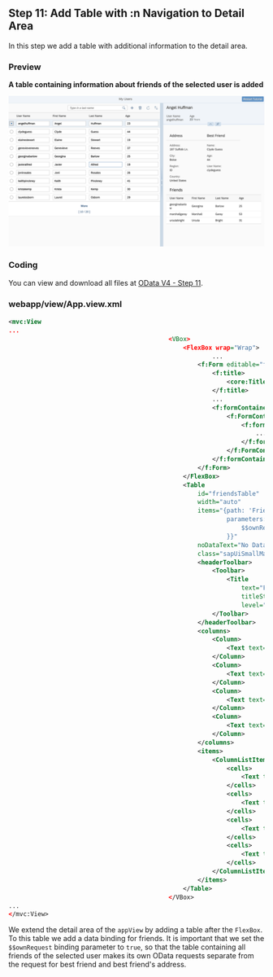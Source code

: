 <!-- loio19cc773a60d944c8bb588056f665de04 -->

## Step 11: Add Table with :n Navigation to Detail Area

In this step we add a table with additional information to the detail area.



<a name="loio19cc773a60d944c8bb588056f665de04__section_bt4_fxc_z1b"/>

### Preview

  
  
**A table containing information about friends of the selected user is added**

![](images/loio45abd62d7de84704b6ff318cba56d62e_LowRes.png "A table containing information about friends of the selected user is added")



<a name="loio19cc773a60d944c8bb588056f665de04__section_tsr_gxc_z1b"/>

### Coding

You can view and download all files at [OData V4 - Step 11](https://ui5.sap.com/#/entity/sap.ui.core.tutorial.odatav4/sample/sap.ui.core.tutorial.odatav4.11/code).



<a name="loio19cc773a60d944c8bb588056f665de04__section_pp2_mxc_z1b"/>

### webapp/view/App.view.xml

```xml
<mvc:View
...
											<VBox>
												<FlexBox wrap="Wrap">
														...
													<f:Form	editable="false">
														<f:title>
															<core:Title text="{i18n>bestFriendTitleText}" />
														</f:title>
														...
														<f:formContainers>
															<f:FormContainer>
																<f:formElements>
																	...
																</f:formElements>
															</f:FormContainer>
														</f:formContainers>
													</f:Form>
												</FlexBox>
												<Table
													id="friendsTable"
													width="auto"
													items="{path: 'Friends',
															parameters: {
																$$ownRequest: true
															}}"
													noDataText="No Data"
													class="sapUiSmallMarginBottom">
													<headerToolbar>
														<Toolbar>
															<Title
																text="Friends"
																titleStyle="H3"
																level="H3"/>
														</Toolbar>
													</headerToolbar>
													<columns>
														<Column>
															<Text text="User Name"/>
														</Column>
														<Column>
															<Text text="First Name"/>
														</Column>
														<Column>
															<Text text="Last Name"/>
														</Column>
														<Column>
															<Text text="Age"/>
														</Column>
													</columns>
													<items>
														<ColumnListItem>
															<cells>
																<Text text="{UserName}"/>
															</cells>
															<cells>
																<Text text="{FirstName}"/>
															</cells>
															<cells>
																<Text text="{LastName}"/>
															</cells>
															<cells>
																<Text text="{Age}"/>
															</cells>
														</ColumnListItem>
													</items>
												</Table>
											</VBox>
...
</mvc:View>
```

We extend the detail area of the `appView` by adding a table after the `FlexBox`. To this table we add a data binding for friends. It is important that we set the `$$ownRequest` binding parameter to `true`, so that the table containing all friends of the selected user makes its own OData requests separate from the request for best friend and best friend's address.


